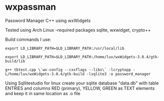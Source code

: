 # wxpassman
Password Manager C++ using wxWidgets

Tested using Arch Linux -required packages sqlite, wxwidget, crypto++ 

Build commands I use:
```
export LD_LIBRARY_PATH=$LD_LIBRARY_PATH:/usr/local/lib

export LD_LIBRARY_PATH=$LD_LIBRARY_PATH:/home/luv/wxWidgets-3.0.4/gtk-build/lib

g++ tbtest.cpp \`wx-config --cxxflags --libs\` -lcryptopp -L/home/luv/wxWidgets-3.0.4/gtk-build -lsqlite3 -o password_manager
```
Using Sqllitestudio for linux create your sqlite database "data.db" with table ENTRIES and columns RED (primary), YELLOW, GREEN as TEXT elements and keep it in same location as .o file 
